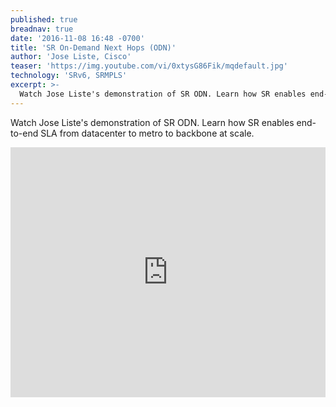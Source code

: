 ```yaml
---
published: true
breadnav: true
date: '2016-11-08 16:48 -0700'
title: 'SR On-Demand Next Hops (ODN)'
author: 'Jose Liste, Cisco'
teaser: 'https://img.youtube.com/vi/0xtysG86Fik/mqdefault.jpg'
technology: 'SRv6, SRMPLS'
excerpt: >-
  Watch Jose Liste's demonstration of SR ODN. Learn how SR enables end-to-end SLA from datacenter to metro to backbone at scale.
---
```

Watch Jose Liste's demonstration of SR ODN. Learn how SR enables end-to-end SLA from datacenter to metro to backbone at scale.

<iframe width="100%" height="400px" src="https://www.youtube.com/embed/0xtysG86Fik" frameborder="0" allowfullscreen></iframe>